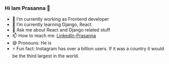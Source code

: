 ### Hi Iam Prasanna 👋

- 🔭 I’m currently working as Frontend developer
- 🌱 I’m currently learning Django, React
- 💬 Ask me about React and Django related stuff
- 📫 How to reach me: [LinkedIn-Prasanna](https://www.linkedin.com/feed/)
- 😄 Pronouns: He is
- ⚡ Fun fact: Instagram has over a billion users. If it was a country it would be the third largest in the world.
